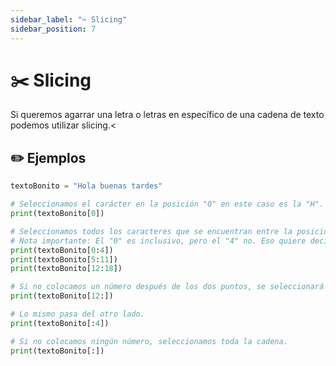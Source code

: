 ```yaml
---
sidebar_label: "✂️ Slicing"
sidebar_position: 7
---
```


# ✂️ Slicing

Si queremos agarrar una letra o letras en específico de una cadena de texto podemos utilizar slicing.<

## ✏️ Ejemplos

```python title="Ejemplos de slicing"
textoBonito = "Hola buenas tardes"

# Seleccionamos el carácter en la posición "0" en este caso es la "H".
print(textoBonito[0])

# Seleccionamos todos los caracteres que se encuentran entre la posición "0" y "4".
# Nota importante: El "0" es inclusivo, pero el "4" no. Eso quiere decir que en realidad estamos seleccionado los carácteres en las posiciones 0, 1, 2 y 3.
print(textoBonito[0:4])
print(textoBonito[5:11])
print(textoBonito[12:18])

# Si no colocamos un número después de los dos puntos, se seleccionará lo que resta de la cadena.
print(textoBonito[12:])

# Lo mismo pasa del otro lado.
print(textoBonito[:4])

# Si no colocamos ningún número, seleccionamos toda la cadena.
print(textoBonito[:])
```
